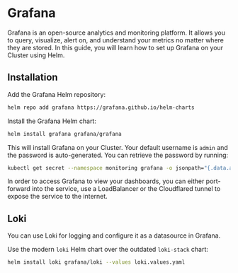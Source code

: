 # Grafana

Grafana is an open-source analytics and monitoring platform. It allows you to query, visualize, alert on,
and understand your metrics no matter where they are stored.
In this guide, you will learn how to set up Grafana on your Cluster using Helm.

## Installation

Add the Grafana Helm repository:

```bash
helm repo add grafana https://grafana.github.io/helm-charts
```

Install the Grafana Helm chart:

```bash
helm install grafana grafana/grafana
```

This will install Grafana on your Cluster. Your default username is `admin` and the password is auto-generated.
You can retrieve the password by running:

```bash
kubectl get secret --namespace monitoring grafana -o jsonpath="{.data.admin-password}" | base64 --decode ; echo
```

In order to access Grafana to view your dashboards, you can either port-forward into the service,
use a LoadBalancer or the Cloudflared tunnel to expose the service to the internet.

## Loki

You can use Loki for logging and configure it as a datasource in Grafana.

Use the modern `loki` Helm chart over the outdated `loki-stack` chart:

```bash
helm install loki grafana/loki --values loki.values.yaml
```